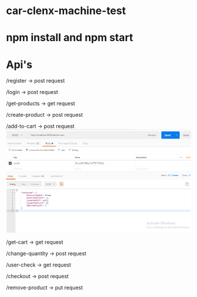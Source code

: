 # car-clenx-machine-test

# npm install and npm start

# Api's

/register -> post request


/login -> post request


/get-products -> get request

/create-product -> post request

/add-to-cart -> post request ![alt text](https://github.com/shahabazkc/car-clenx-machine-test/blob/986b998ea437310f11a21287ff698027c66c70af/api%20samples/add%20to%20cart%20api.png)


/get-cart -> get request

/change-quantity -> post request

/user-check -> get request

/checkout -> post request

/remove-product -> put request
